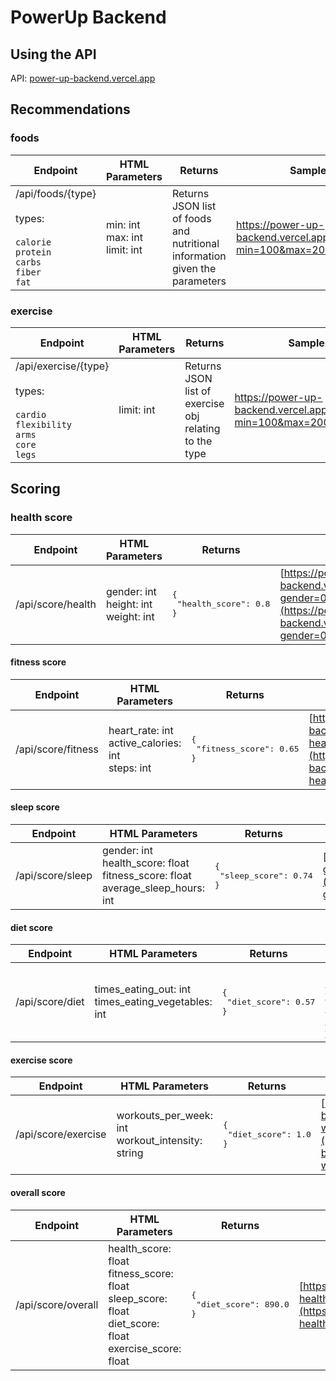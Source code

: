 # PowerUp Backend

## Using the API

API: [power-up-backend.vercel.app](power-up-backend.vercel.app)

## Recommendations

### foods
| Endpoint   | HTML Parameters | Returns | Sample Request |
|------------|-----------------|---------|----------------|
| /api/foods/{type}<br><br/>types:<br><br/>`calorie`<br/>`protein`<br/>`carbs`<br/>`fiber`<br/>`fat`| min: int<br>max: int<br>limit: int | Returns JSON list of foods and nutritional information given the parameters | https://power-up-backend.vercel.app/api/foods/calories?min=100&max=200&limit=1 |

### exercise
| Endpoint   | HTML Parameters | Returns                                                | Sample Request |
|------------|-----------------|--------------------------------------------------------|----------------|
| /api/exercise/{type}<br><br/>types:<br><br/>`cardio`<br/>`flexibility`<br/>`arms`<br/>`core`<br/>`legs` | limit: int      | Returns JSON list of exercise obj relating to the type | https://power-up-backend.vercel.app/api/foods/calories?min=100&max=200&limit=1 |

## Scoring

### health score
| Endpoint   | HTML Parameters | Returns                                               | Sample Request |
|------------|-----------------|-------------------------------------------------------|----------------|
| /api/score/health | gender: int<br/>height: int<br/>weight: int | <pre lang="json">{&#13;    "health_score": 0.8&#13;}</pre> | [https://power-up-backend.vercel.app/api/score/health?gender=0&height=180&weight=60](https://power-up-backend.vercel.app/api/score/health?gender=0&height=180&weight=60) |

#### fitness score
| Endpoint   | HTML Parameters | Returns  | Sample Request |
|------------|-----------------|----------|----------------|
| /api/score/fitness | heart_rate: int<br/>active_calories: int<br/>steps: int | <pre lang="json">{&#13;    "fitness_score": 0.65&#13;}</pre> | [https://power-up-backend.vercel.app/api/score/fitness?heart_rate=80&active_calories=100&steps=3000](https://power-up-backend.vercel.app/api/score/fitness?heart_rate=80&active_calories=100&steps=3000) |

#### sleep score
| Endpoint   | HTML Parameters | Returns | Sample Request |
|------------|-----------------|---------|----------------|
| /api/score/sleep | gender: int<br/>health_score: float<br/>fitness_score: float<br/>average_sleep_hours: int | <pre lang="json">{&#13;    "sleep_score": 0.74&#13;}</pre> | [https://power-up-backend.vercel.app/api/score/sleep?gender=0&health_score=0.8&fitness_score=0.8&average_sleep_hours=6](https://power-up-backend.vercel.app/api/score/sleep?gender=0&health_score=0.8&fitness_score=0.8&average_sleep_hours=6) |

#### diet score
| Endpoint   | HTML Parameters | Returns | Sample Request |
|------------|-----------------|---------|----------------|
| /api/score/diet | times_eating_out: int<br/>times_eating_vegetables: int | <pre lang="json">{&#13;    "diet_score": 0.57&#13;}</pre> | [https://power-up-backend.vercel.app/api/score/diet?times_eating_out=2&times_eating_vegetables=8](https://power-up-backend.vercel.app/api/score/diet?times_eating_out=2&times_eating_vegetables=8) |

#### exercise score
| Endpoint   | HTML Parameters | Returns  | Sample Request |
|------------|-----------------|----------|----------------|
| /api/score/exercise | workouts_per_week: int<br/>workout_intensity: string | <pre lang="json">{&#13;    "diet_score": 1.0&#13;} | [https://power-up-backend.vercel.app/api/score/exercise?workouts_per_week=5&workout_intensity=3](https://power-up-backend.vercel.app/api/score/exercise?workouts_per_week=5&workout_intensity=3) |

 #### overall score
| Endpoint   | HTML Parameters | Returns  | Sample Request |
|------------|-----------------|----------|----------------|
| /api/score/overall | health_score: float<br/>fitness_score: float<br/>sleep_score: float<br/>diet_score: float<br/>exercise_score: float |  <pre lang="json">{&#13;    "diet_score": 890.0&#13;} | [https://power-up-backend.vercel.app/api/score/overall?health_score=0.8&fitness_score=0.9&sleep_score=0.7&diet_score=0.85&exercise_score=0.95](https://power-up-backend.vercel.app/api/score/overall?health_score=0.8&fitness_score=0.9&sleep_score=0.7&diet_score=0.85&exercise_score=0.95) |

<!--
#### all scores
| Endpoint   | HTML Parameters | Returns  | Sample Request |
|------------|-----------------|----------|----------------|
| /api/score/all | gender: int<br/>height: int<br/>weight: int<br/>heart_rate: int<br/>active_calories: int<br/>steps: int<br/>average_sleep_hours: int<br/>times_eating_out: int<br/>times_eating_vegetables: int<br/>workouts_per_week: int<br/>workout_intensity: string | {"health_score": 0.8, "fitness_score": 0.9, "sleep_score": 0.7, "diet_score": 0.85, "exercise_score": 0.95, "overall_score": 0.88} | [Sample Request](https://power-up-backend.vercel.app/api/score/all?gender=0&height=180&weight=60&heart_rate=72&active_calories=500&steps=10000&average_sleep_hours=8&times_eating_out=2&times_eating_vegetables=5&workouts_per_week=5&workout_intensity=high) |
Just replace Sample Request with actual URLs for your API endpoints. -->






